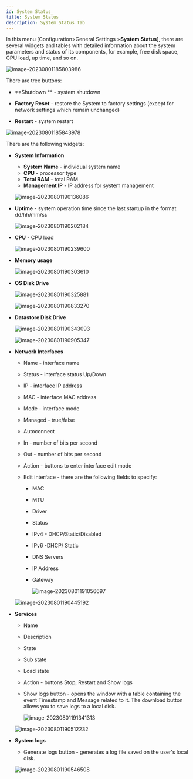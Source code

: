 ```yaml
---
id: System Status_
title: System Status
description: System Status Tab
---
```


In this menu [Configuration>General Settings >**System Status**], there are several widgets and tables with detailed information about the system parameters and status of its components, for example, free disk space, CPU load, up time, and so on.

![image-20230801185803986](assets_01-System%20Status_/image-20230801185803986.png)

There are tree buttons:

- **Shutdown ** - system shutdown

- **Factory Reset** - restore the System to factory settings (except for network settings which remain unchanged)

- **Restart** - system restart

![image-20230801185843978](assets_01-System%20Status_/image-20230801185843978.png)

There are the following widgets:

- **System Information**

  - **System Name** - individual system name
  - **CPU** - processor type
  - **Total RAM** - total RAM
  - **Management IP** - IP address for system management

  ![image-20230801190136086](assets_01-System%20Status_/image-20230801190136086.png)

- **Uptime** - system operation time since the last startup in the format dd/hh/mm/ss 

  ![image-20230801190202184](assets_01-System%20Status_/image-20230801190202184.png)

- **CPU** - CPU load

  ![image-20230801190239600](assets_01-System%20Status_/image-20230801190239600.png)

- **Memory usage**

  ![image-20230801190303610](assets_01-System%20Status_/image-20230801190303610.png)

- **OS Disk Drive**

  ![image-20230801190325881](assets_01-System%20Status_/image-20230801190325881.png)

  ![image-20230801190833270](assets_01-System%20Status_/image-20230801190833270.png)

- **Datastore Disk Drive**

  ![image-20230801190343093](assets_01-System%20Status_/image-20230801190343093.png)

  ![image-20230801190905347](assets_01-System%20Status_/image-20230801190905347.png)

- **Network Interfaces**

  - Name - interface name

  - Status - interface status Up/Down

  - IP - interface IP address

  - MAC - interface MAC address

  - Mode - interface mode 

  - Managed - true/false 

  - Autoconnect 

  - In - number of bits per second 

  - Out - number of bits per second 

  - Action - buttons to enter interface edit mode

  - Edit interface -  there are the following fields to specify:

    - MAC

    - MTU

    - Driver

    - Status

    - IPv4 - DHCP/Static/Disabled

    - IPv6 -DHCP/ Static

    - DNS Servers

    - IP Address

    - Gateway

      ![image-20230801191056697](assets_01-System%20Status_/image-20230801191056697.png)

  ![image-20230801190445192](assets_01-System%20Status_/image-20230801190445192.png)

- **Services**
  - Name  
  - Description 
  - State
  - Sub state 
  - Load state
  - Action - buttons Stop, Restart and Show logs
  - Show logs button - opens the window with a table containing the event Timestamp and Message related to it. The download button allows you to save logs to a local disk.
  
    ![image-20230801191341313](assets_01-System%20Status_/image-20230801191341313.png)
  
  
  
  ![image-20230801190512232](assets_01-System%20Status_/image-20230801190512232.png)
  
- **System logs**

  - Generate logs button - generates a log file saved on the user's local disk.

  ![image-20230801190546508](assets_01-System%20Status_/image-20230801190546508.png)









